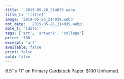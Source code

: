 ```yaml
---
title: '_2019-05-26_214039.webp'
title_t: '[title]'
image: '2019-05-26_214039.webp'
not_date: '_2019-05-26_214039.webp'
date_t: '[date]'
tags: ['art', 'artwork', 'collage']
price: '100'
excerpt: 'art'
available: false
print: false
sold: false
---
```



8.5″ x 11″ on Primary Cardstock Paper.
$100 Unframed.
